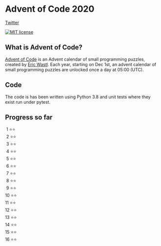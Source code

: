 # Advent of Code 2020

[Twitter](https://twitter.com/datascience_fun)

[![MIT license](https://img.shields.io/badge/License-MIT-blue.svg)](https://opensource.org/licenses/MIT)


## What is Advent of Code?
[Advent of Code](http://adventofcode.com) is an Advent calendar of small programming puzzles, created by [Eric Wastl](https://twitter.com/ericwastl). Each year, starting on Dec 1st, an advent calendar of small programming puzzles are unlocked once a day at 05:00 (UTC).

## Code
The code is has been written using Python 3.8 and unit tests where they exist run under pytest. 

## Progress so far

&nbsp;1 ⭐️⭐️ <br/>
&nbsp;2 ⭐️⭐️ <br/>
&nbsp;3 ⭐️⭐️ <br/>
&nbsp;4 ⭐️⭐️ <br/>
&nbsp;5 ⭐️⭐️ <br/>
&nbsp;6 ⭐️⭐️ <br/>
&nbsp;7 ⭐️⭐️ <br/>
&nbsp;8 ⭐️⭐️ <br/>
&nbsp;9 ⭐️⭐️ <br/>
10 ⭐️⭐️ <br/>
11 ⭐️⭐️ <br/>
12 ⭐️⭐️ <br/>
13 ⭐️⭐️ <br/>
14 ⭐️⭐️ <br/>
15 ⭐️⭐️ <br/>
16 ⭐️⭐️ <br/>
